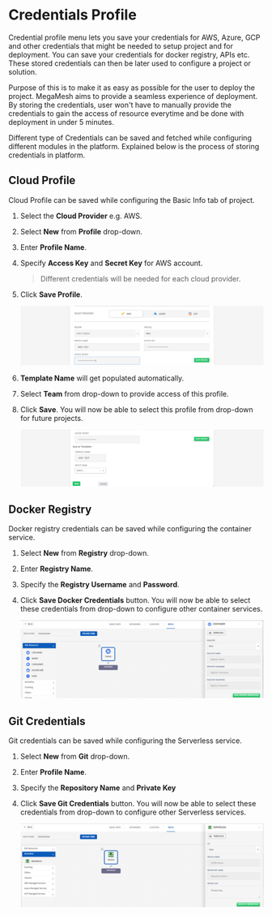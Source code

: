 # Credentials Profile

Credential profile menu lets you save your credentials for AWS, Azure, GCP and other credentials that might be needed to setup project and for deployment. You can save your credentials for docker registry, APIs etc. These stored credentials can then be later used to configure a project or solution.

Purpose of this is to make it as easy as possible for the user to deploy the project. MegaMesh aims to provide a seamless experience of deployment. By storing the credentials, user won't have to manually provide the credentials to gain the access of resource everytime and be done with deployment in under 5 minutes. 

Different type of Credentials can be saved and fetched while configuring different modules in the platform. Explained below is the process of storing credentials in platform. 

## Cloud Profile

Cloud Profile can be saved while configuring the Basic Info tab of project. 

1. Select the **Cloud Provider** e.g. AWS.

2. Select **New** from **Profile** drop-down.

3. Enter **Profile Name**.

4. Specify **Access Key** and **Secret Key** for AWS account.

   > Different credentials will be needed for each cloud provider.

5. Click **Save Profile**.

   ![1](imgs\1.jpg)

6. **Template Name** will get populated automatically. 

7. Select **Team** from drop-down to provide access of this profile.

8. Click **Save**. You will now be able to select this profile from drop-down for future projects. 

   ![2](imgs\2.jpg)

## Docker Registry

Docker registry credentials can be saved while configuring the container service. 

1. Select **New** from **Registry** drop-down.

2. Enter **Registry Name**.

3. Specify the **Registry Username** and **Password**. 

4. Click **Save Docker Credentials** button. You will now be able to select these credentials from drop-down to configure other container services.

   ![3](imgs\3.jpg)

## Git Credentials

Git credentials can be saved while configuring the Serverless service. 

1. Select **New** from **Git** drop-down.

2. Enter **Profile Name**.

3. Specify the **Repository Name** and **Private Key**

4. Click **Save Git Credentials** button. You will now be able to select these credentials from drop-down to configure other Serverless services.

   ![4](imgs\4.jpg)